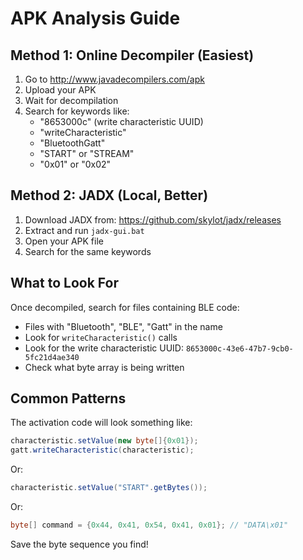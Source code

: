 # APK Analysis Guide

## Method 1: Online Decompiler (Easiest)
1. Go to http://www.javadecompilers.com/apk
2. Upload your APK
3. Wait for decompilation
4. Search for keywords like:
   - "8653000c" (write characteristic UUID)
   - "writeCharacteristic"
   - "BluetoothGatt"
   - "START" or "STREAM"
   - "0x01" or "0x02"

## Method 2: JADX (Local, Better)
1. Download JADX from: https://github.com/skylot/jadx/releases
2. Extract and run `jadx-gui.bat`
3. Open your APK file
4. Search for the same keywords

## What to Look For

Once decompiled, search for files containing BLE code:
- Files with "Bluetooth", "BLE", "Gatt" in the name
- Look for `writeCharacteristic()` calls
- Look for the write characteristic UUID: `8653000c-43e6-47b7-9cb0-5fc21d4ae340`
- Check what byte array is being written

## Common Patterns

The activation code will look something like:
```java
characteristic.setValue(new byte[]{0x01});
gatt.writeCharacteristic(characteristic);
```

Or:
```java
characteristic.setValue("START".getBytes());
```

Or:
```java
byte[] command = {0x44, 0x41, 0x54, 0x41, 0x01}; // "DATA\x01"
```

Save the byte sequence you find!
